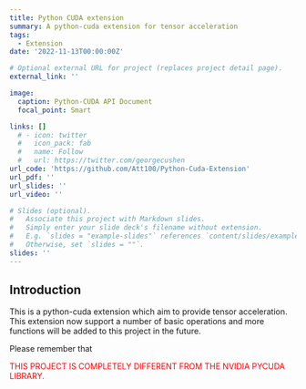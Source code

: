 ```yaml
---
title: Python CUDA extension
summary: A python-cuda extension for tensor acceleration
tags:
  - Extension
date: '2022-11-13T00:00:00Z'

# Optional external URL for project (replaces project detail page).
external_link: ''

image:
  caption: Python-CUDA API Document
  focal_point: Smart

links: []
  # - icon: twitter
  #   icon_pack: fab
  #   name: Follow
  #   url: https://twitter.com/georgecushen
url_code: 'https://github.com/Att100/Python-Cuda-Extension'
url_pdf: ''
url_slides: ''
url_video: ''

# Slides (optional).
#   Associate this project with Markdown slides.
#   Simply enter your slide deck's filename without extension.
#   E.g. `slides = "example-slides"` references `content/slides/example-slides.md`.
#   Otherwise, set `slides = ""`.
slides: ''
---
```


## Introduction

This is a python-cuda extension which aim to provide tensor acceleration. This extension now support a number of basic operations and more functions will be added to this project in the future.

Please remember that <div style='color: red'>THIS PROJECT IS COMPLETELY DIFFERENT FROM THE NVIDIA PYCUDA LIBRARY.</div>

  
